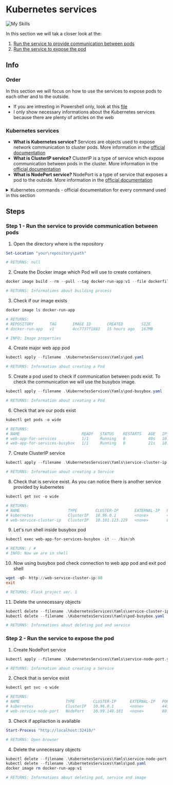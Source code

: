 # Kubernetes services
![My Skills](https://skillicons.dev/icons?i=kubernetes,powershell)

In this section we will tak a closer look at the:
1. [Run the service to provide communication between pods](#step-1---run-the-service-to-provide-communication-between-pods)
2. [Run the service to expose the pod](#step-2---run-the-service-to-expose-the-pod)

## Info 
### Order 

In this section we will focus on how to use the services to expose pods to each other and to the outside. 
* If you are intresting in Powershell only, look at this [file](KubernetesServices.ps1)
* I only show necessary informations about the Kubernetes services because there are plenty of articles on the web

### Kubernetes services
* **What is Kubernetes service?** Services are objects used to expose network communication to cluster pods. More information in the [official documentation](https://kubernetes.io/docs/concepts/services-networking/service/)
* **What is ClusterIP service?** ClusterIP is a type of service which expose communication between pods in the cluster. More information in the [official documentation](https://kubernetes.io/docs/concepts/services-networking/service/#type-clusterip)
* **What is NodePort service?** NodePort is a type of service that exposes a pod to the outside. More information in the [official documentation](https://kubernetes.io/docs/concepts/services-networking/service/#type-nodeport)

<details>
<summary> Kubernetes commands - official documentation for every command used in this section </summary>

* [kubectl exec](https://kubernetes.io/docs/reference/kubectl/generated/kubectl_exec/)
* [kubectl apply](https://kubernetes.io/docs/reference/kubectl/generated/kubectl_apply/)
* [kubectl get](https://kubernetes.io/docs/reference/kubectl/generated/kubectl_get/)
* [kubectl delete](https://kubernetes.io/docs/reference/kubectl/generated/kubectl_delete/)

</details>

## Steps

### Step 1 - Run the service to provide communication between pods

1. Open the directory where is the repository

```powershell
Set-Location "your\repository\path"

# RETURNS: null
```

2. Create the Docker image which Pod will use to create containers

```powershell
docker image build --rm --pull --tag docker-run-app:v1 --file dockerfile .

# RETURNS: Informations about building process
```

3. Check if our image exists

```powershell
docker image ls docker-run-app

# RETURNS:
# REPOSITORY       TAG       IMAGE ID       CREATED        SIZE
# docker-run-app   v1        4cc7737f1883   15 hours ago   167MB

# INFO: Image properties
```

4. Create major web app pod

```powershell
kubectl apply --filename .\KubernetesServices\Yamls\pod.yaml

# RETURNS: Information about creating a Pod
```

5. Create a pod used to check if communication between pods exist. To check the communication we will use the busybox image.

```powershell
kubectl apply --filename .\KubernetesServices\Yamls\pod-busybox.yaml

# RETURNS: Information about creating a Pod
```

6. Check that are our pods exist

```powershell
kubectl get pods -o wide 

# RETURNS:
# NAME                           READY   STATUS    RESTARTS   AGE   IP          NODE             NOMINATED NODE   READINESS GATES
# web-app-for-services           1/1     Running   0          40s   10.1.0.77   docker-desktop   <none>           <none>
# web-app-for-services-busybox   1/1     Running   0          21s   10.1.0.78   docker-desktop   <none>           <none>
```

7. Create ClusterIP service
```powershell
kubectl apply --filename .\KubernetesServices\Yamls\service-cluster-ip.yaml

# RETURNS: Information about creating a Service
```

8. Check that is service exist. As you can notice there is another service provided by kubernetes
```powershell
kubectl get svc -o wide

# RETURNS:
# NAME                     TYPE        CLUSTER-IP       EXTERNAL-IP   PORT(S)   AGE   SELECTOR
# kubernetes               ClusterIP   10.96.0.1        <none>        443/TCP   25d   <none>
# web-service-cluster-ip   ClusterIP   10.101.123.229   <none>        80/TCP    58s   name=web-app-for-services
```

9. Let's run shell inside busybox pod
```powershell
kubectl exec web-app-for-services-busybox -it -- /bin/sh

# RETURN: / # 
# INFO: Now we are in shell
```

10. Now using busybox pod check connection to web app pod and exit pod shell
```powershell
wget -qO- http://web-service-cluster-ip:80
exit

# RETURNS: Flask project ver. 1
```

11. Delete the unnecessary objects
```powershell
kubectl delete --filename .\KubernetesServices\Yamls\service-cluster-ip.yaml
kubectl delete --filename .\KubernetesServices\Yamls\pod-busybox.yaml

# RETURNS: Informations about deleting pod and service
```

### Step 2 - Run the service to expose the pod

1. Create NodePort service
```powershell
kubectl apply --filename .\KubernetesServices\Yamls\service-node-port.yaml

# RETURNS: Information about creating a Service
```

2. Check that is service exist
```powershell
kubectl get svc -o wide

# RETURNS:
# NAME                    TYPE        CLUSTER-IP      EXTERNAL-IP   PORT(S)        AGE   SELECTOR
# kubernetes              ClusterIP   10.96.0.1       <none>        443/TCP        25d   <none>
# web-service-node-port   NodePort    10.99.140.181   <none>        80:32410/TCP   4s    name=web-app-for-services
```

3. Check if appliaction is available
```powershell
Start-Process "http://localhost:32410/"

# RETURNS: Open browser
```

4. Delete the unnecessary objects
```powershell
kubectl delete --filename .\KubernetesServices\Yamls\service-node-port.yaml
kubectl delete --filename .\KubernetesServices\Yamls\pod.yaml
docker image rm docker-run-app:v1

# RETURNS: Informations about deleting pod, service and image
```